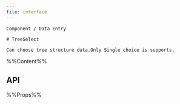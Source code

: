```yaml
---
file: interface
---
```


`````
Component / Data Entry

# TreeSelect

Can choose tree structure data.Only Single choice is supports.
`````

%%Content%%

## API

%%Props%%
